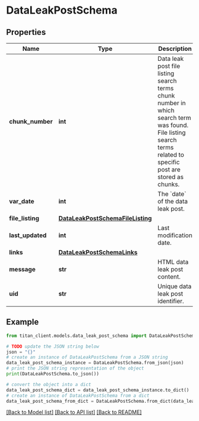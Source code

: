 # DataLeakPostSchema


## Properties

Name | Type | Description | Notes
------------ | ------------- | ------------- | -------------
**chunk_number** | **int** | Data leak post file listing search terms chunk number in which search term was found. File listing search terms related to specific post are stored as chunks. | [optional] 
**var_date** | **int** | The &#x60;date&#x60; of the data leak post. | 
**file_listing** | [**DataLeakPostSchemaFileListing**](DataLeakPostSchemaFileListing.md) |  | [optional] 
**last_updated** | **int** | Last modification date. | [optional] 
**links** | [**DataLeakPostSchemaLinks**](DataLeakPostSchemaLinks.md) |  | 
**message** | **str** | HTML data leak post content. | 
**uid** | **str** | Unique data leak post identifier. | 

## Example

```python
from titan_client.models.data_leak_post_schema import DataLeakPostSchema

# TODO update the JSON string below
json = "{}"
# create an instance of DataLeakPostSchema from a JSON string
data_leak_post_schema_instance = DataLeakPostSchema.from_json(json)
# print the JSON string representation of the object
print(DataLeakPostSchema.to_json())

# convert the object into a dict
data_leak_post_schema_dict = data_leak_post_schema_instance.to_dict()
# create an instance of DataLeakPostSchema from a dict
data_leak_post_schema_from_dict = DataLeakPostSchema.from_dict(data_leak_post_schema_dict)
```
[[Back to Model list]](../README.md#documentation-for-models) [[Back to API list]](../README.md#documentation-for-api-endpoints) [[Back to README]](../README.md)


